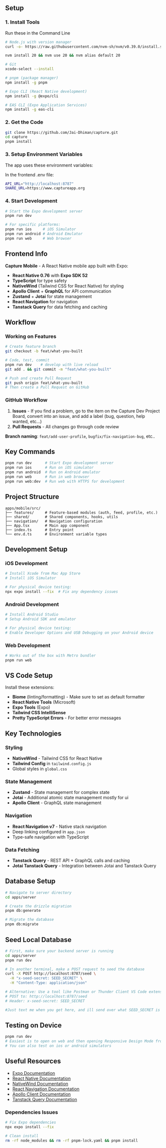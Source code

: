 ## Setup
### 1. Install Tools
Run these in the Command Line
```bash
# Node.js with version manager
curl -o- https://raw.githubusercontent.com/nvm-sh/nvm/v0.39.0/install.sh | bash

nvm install 20 && nvm use 20 && nvm alias default 20

# Git 
xcode-select --install

# pnpm (package manager)
npm install -g pnpm

# Expo CLI (React Native development)
npm install -g @expo/cli

# EAS CLI (Expo Application Services)
npm install -g eas-cli
```

### 2. Get the Code
```bash
git clone https://github.com/Jai-Dhiman/capture.git
cd capture
pnpm install
```

### 3. Setup Environment Variables
The app uses these environment variables:

In the frontend .env file:
```bash
API_URL="http://localhost:8787"
SHARE_URL=https://www.captureapp.org
```

### 4. Start Development
```bash
# Start the Expo development server
pnpm run dev

# For specific platforms:
pnpm run ios     # iOS Simulator
pnpm run android # Android Emulator
pnpm run web     # Web browser
```

## Frontend Info
**Capture Mobile** - A React Native mobile app built with Expo:
- **React Native 0.76** with **Expo SDK 52**
- **TypeScript** for type safety
- **NativeWind** (Tailwind CSS for React Native) for styling
- **Apollo Client** + **GraphQL** for API communication
- **Zustand** + **Jotai** for state management
- **React Navigation** for navigation
- **Tanstack Query** for data fetching and caching

## Workflow

### Working on Features
```bash
# Create feature branch  
git checkout -b feat/what-you-built

# Code, test, commit
pnpm run dev    # develop with live reload
git add . && git commit -m "feat/what-you-built"

# Push and create Pull Request
git push origin feat/what-you-built
# Then create a Pull Request on GitHub
```

### GitHub Workflow
1. **Issues** - If you find a problem, go to the item on the Capture Dev Project Board, convert into an issue, and add a label (bug, question, help wanted, etc...)
2. **Pull Requests** - All changes go through code review

**Branch naming**: `feat/add-user-profile`, `bugfix/fix-navigation-bug`, etc..

## Key Commands
```bash
pnpm run dev      # Start Expo development server
pnpm run ios      # Run on iOS simulator
pnpm run android  # Run on Android emulator
pnpm run web      # Run in web browser
pnpm run web:dev  # Run web with HTTPS for development
```

## Project Structure
```
apps/mobile/src/
├── features/     # Feature-based modules (auth, feed, profile, etc.)
├── shared/       # Shared components, hooks, utils
├── navigation/   # Navigation configuration
├── App.tsx       # Main app component
├── index.ts      # Entry point
└── env.d.ts      # Environment variable types
```

## Development Setup

### iOS Development
```bash
# Install Xcode from Mac App Store
# Install iOS Simulator

# For physical device testing:
npx expo install --fix  # Fix any dependency issues
```

### Android Development
```bash
# Install Android Studio
# Setup Android SDK and emulator

# For physical device testing:
# Enable Developer Options and USB Debugging on your Android device
```

### Web Development
```bash
# Works out of the box with Metro bundler
pnpm run web
```

## VS Code Setup
Install these extensions:
- **Biome** (linting/formatting) - Make sure to set as default formatter
- **React Native Tools** (Microsoft)
- **Expo Tools** (Expo)
- **Tailwind CSS IntelliSense**
- **Pretty TypeScript Errors** - For better error messages

## Key Technologies

### Styling
- **NativeWind** - Tailwind CSS for React Native
- **Tailwind Config** in `tailwind.config.js`
- Global styles in `global.css`

### State Management
- **Zustand** - State management for complex state
- **Jotai** - Additional atomic state management mostly for ui
- **Apollo Client** - GraphQL state management

### Navigation
- **React Navigation v7** - Native stack navigation
- Deep linking configured in `app.json`
- Type-safe navigation with TypeScript

### Data Fetching
- **Tanstack Query** - REST API + GraphQL calls and caching
- **Jotai Tanstack Query** - Integration between Jotai and Tanstack Query

## Database Setup
```bash
# Navigate to server directory
cd apps/server

# Create the drizzle migration
pnpm db:generate 

# Migrate the database
pnpm db:migrate
```

## Seed Local Database
```bash
# First, make sure your backend server is running
cd apps/server
pnpm run dev

# In another terminal, make a POST request to seed the database
curl -X POST http://localhost:8787/seed \
  -H "x-seed-secret: SEED_SECRET" \
  -H "Content-Type: application/json"

# Alternative: Use a tool like Postman or Thunder Client VS Code extension
# POST to: http://localhost:8787/seed
# Header: x-seed-secret: SEED_SECRET

#Just text me when you get here, and ill send over what SEED_SECRET is 
```

## Testing on Device

```bash
pnpm run dev
# Easiest is to open on web and then opening Responsive Design Mode from Web Console
# You can also test on ios or android simulators
```


## Useful Resources
- [Expo Documentation](https://docs.expo.dev/)
- [React Native Documentation](https://reactnative.dev/)
- [NativeWind Documentation](https://www.nativewind.dev/)
- [React Navigation Documentation](https://reactnavigation.org/)
- [Apollo Client Documentation](https://www.apollographql.com/docs/react/)
- [Tanstack Query Documentation](https://tanstack.com/query/latest/docs/framework/react/overview)

### Dependencies Issues
```bash
# Fix Expo dependencies
npx expo install --fix

# Clean install
rm -rf node_modules && rm -rf pnpm-lock.yaml && pnpm install
```
